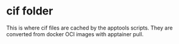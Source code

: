 # cif folder

This is where cif files are cached by the apptools scripts.
They are converted from docker OCI images with apptainer pull.
